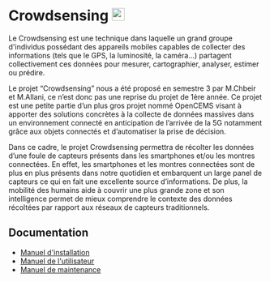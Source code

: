 # Crowdsensing <img src="https://github.com/gabRpt/crowdsensing/blob/main/assets/icon.png" width="25" height="25" />
Le Crowdsensing est une technique dans laquelle un grand groupe d'individus
possédant des appareils mobiles capables de collecter des informations (tels que le GPS, la
luminosité, la caméra...) partagent collectivement ces données pour mesurer, cartographier,
analyser, estimer ou prédire.

Le projet “Crowdsensing” nous a été proposé en semestre 3 par M.Chbeir et M.Allani,
ce n’est donc pas une reprise du projet de 1ère année. Ce projet est une petite partie d’un
plus gros projet nommé OpenCEMS visant à apporter des solutions concrètes à la collecte de
données massives dans un environnement connecté en anticipation de l’arrivée de la 5G
notamment grâce aux objets connectés et d’automatiser la prise de décision.

Dans ce cadre, le projet Crowdsensing permettra de récolter les données d’une foule de
capteurs présents dans les smartphones et/ou les montres connectées.
En effet, les smartphones et les montres connectées sont de plus en plus présents dans notre
quotidien et embarquent un large panel de capteurs ce qui en fait une excellente source
d’informations.
De plus, la mobilité des humains aide à couvrir une plus grande zone et son intelligence
permet de mieux comprendre le contexte des données récoltées par rapport aux réseaux de
capteurs traditionnels.

## Documentation
- [Manuel d'installation](https://github.com/gabRpt/crowdsensing/blob/main/docs/Manuel%20d'installation.pdf)
- [Manuel de l'utilisateur](https://github.com/gabRpt/crowdsensing/blob/main/docs/Manuel%20de%20l'utilisateur.pdf)
- [Manuel de maintenance](https://github.com/gabRpt/crowdsensing/blob/main/docs/Manuel%20de%20maintenance.pdf)
